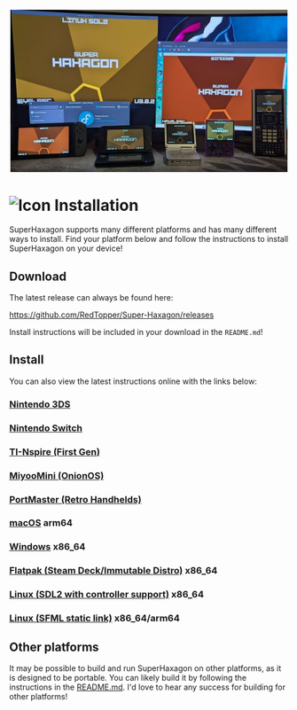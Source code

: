 <p align="center"><img width="500" src="./media/screenshots/install-banner.jpg" alt="Platforms" title="Platforms SuperHaxagon runs on"/></p>

# ![Icon](./media/icon-3ds.png "Icon") Installation

SuperHaxagon supports many different platforms and has many different ways to install. Find your platform below and 
follow the instructions to install SuperHaxagon on your device!

## Download

The latest release can always be found here:

https://github.com/RedTopper/Super-Haxagon/releases

Install instructions will be included in your download in the `README.md`!

## Install

You can also view the latest instructions online with the links below:

### [Nintendo 3DS](./driver/N3DS/INSTALL.md)

### [Nintendo Switch](./driver/Switch/INSTALL.md)

### [TI-Nspire (First Gen)](./driver/Nspire/INSTALL.md)

### [MiyooMini (OnionOS)](./driver/SDL2-Miyoo/INSTALL.md)

### [PortMaster (Retro Handhelds)](./driver/SDL2-PortMaster/INSTALL.md)

### [macOS](./driver/SFML-macOS/INSTALL.bundle.md) arm64

### [Windows](./driver/SFML-Windows/INSTALL.md) x86_64

### [Flatpak (Steam Deck/Immutable Distro)](./driver/SDL2-Linux/INSTALL.flatpak.md) x86_64

### [Linux (SDL2 with controller support)](./driver/SDL2-Linux/INSTALL.native.md) x86_64

### [Linux (SFML static link)](./driver/SDL2-Linux/INSTALL.native.md) x86_64/arm64

## Other platforms

It may be possible to build and run SuperHaxagon on other platforms, as it is designed to be portable. 
You can likely build it by following the instructions in the [README.md](./README.md). I'd love to hear
any success for building for other platforms!
